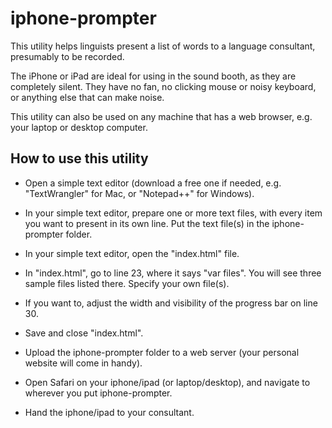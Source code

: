 # iphone-prompter

This utility helps linguists present a list of words to a language consultant, presumably to be recorded.

The iPhone or iPad are ideal for using in the sound booth, as they are completely silent. They have no fan, no clicking mouse or noisy keyboard, or anything else that can make noise.

This utility can also be used on any machine that has a web browser, e.g. your laptop or desktop computer.

## How to use this utility

* Open a simple text editor (download a free one if needed, e.g. "TextWrangler" for Mac, or "Notepad++" for Windows).

* In your simple text editor, prepare one or more text files, with every item you want to present in its own line. Put the text file(s) in the iphone-prompter folder.

* In your simple text editor, open the "index.html" file.

* In "index.html", go to line 23, where it says "var files". You will see three sample files listed there. Specify your own file(s).

* If you want to, adjust the width and visibility of the progress bar on line 30.

* Save and close "index.html".

* Upload the iphone-prompter folder to a web server (your personal website will come in handy).

* Open Safari on your iphone/ipad (or laptop/desktop), and navigate to wherever you put iphone-prompter.

* Hand the iphone/ipad to your consultant. 

